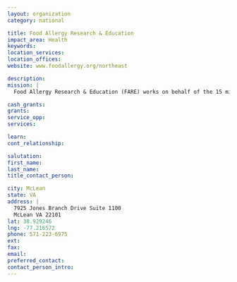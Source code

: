 ```yaml
---
layout: organization
category: national

title: Food Allergy Research & Education
impact_area: Health
keywords: 
location_services: 
location_offices: 
website: www.foodallergy.org/northeast

description: 
mission: |
  Food Allergy Research & Education (FARE) works on behalf of the 15 million Americans with food allergies, including all those at risk for life-threatening anaphylaxis. This potentially deadly disease affects 1 in 13 children in the United States – or roughly two in every classroom. FARE is a 501(c)(3) nonprofit organization that was formed in 2012 as the result of a merger between the Food Allergy & Anaphylaxis Network and the Food Allergy Initiative.

cash_grants: 
grants: 
service_opp: 
services: 

learn: 
cont_relationship: 

salutation: 
first_name: 
last_name: 
title_contact_person: 

city: McLean
state: VA
address: |
  7925 Jones Branch Drive Suite 1100  
  McLean VA 22101
lat: 38.929246
lng: -77.216572
phone: 571-223-6975
ext: 
fax: 
email: 
preferred_contact: 
contact_person_intro: 
---
```

